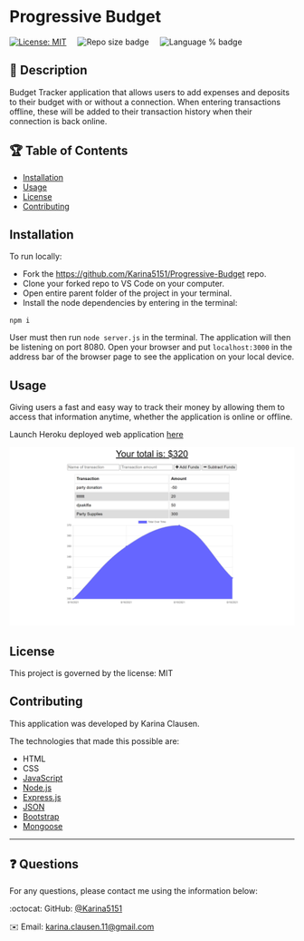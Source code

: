 # Progressive Budget
[![License: MIT](https://img.shields.io/badge/License-MIT-yellow.svg)](https://opensource.org/licenses/MIT) &nbsp;&nbsp;&nbsp;&nbsp;![Repo size badge](https://img.shields.io/github/repo-size/Karina5151/Progressive-Budget?color=success) &nbsp;&nbsp;&nbsp;&nbsp;![Language % badge](https://img.shields.io/github/languages/top/Karina5151/Progressive-Budget) &nbsp;&nbsp;&nbsp;&nbsp;


## :memo: Description
  Budget Tracker application that allows users to add expenses and deposits to their budget with or without a connection. When entering transactions offline, these will be added to their transaction history when their connection is back online.


## :trophy: Table of Contents
* [Installation](#installation)
* [Usage](#usage)
* [License](#license)
* [Contributing](#contributing)
  
  

## Installation
To run locally:
* Fork the https://github.com/Karina5151/Progressive-Budget repo.
* Clone your forked repo to VS Code on your computer.
* Open entire parent folder of the project in your terminal.
* Install the node dependencies by entering in the terminal:
```
npm i
```

User must then run `node server.js` in the terminal. The application will then be listening on port 8080. Open your browser and put `localhost:3000` in the address bar of the browser page to see the application on your local device.

  
## Usage
Giving users a fast and easy way to track their money by allowing them to access that information anytime, whether the application is online or offline.

Launch Heroku deployed web application [here](https://infinite-cliffs-60426.herokuapp.com/)

![Web App Image](./public/icons/budget-app.png)

## License

This project is governed by the license: MIT

  
## Contributing
This application was developed by Karina Clausen.

The technologies that made this possible are:
* HTML
* CSS
* <a href="https://www.javascript.com/" target="_blank">JavaScript</a>
* <a href="https://nodejs.org/api/fs.html" target="_blank">Node.js</a>
* <a href="https://expressjs.com/" target="_blank">Express.js</a>
* <a href="https://www.json.org/json-en.html" target="_blank">JSON</a>
* <a href="https://getbootstrap.com/" target="_blank">Bootstrap</a>
* <a href="https://mongoosejs.com/" target="_blank">Mongoose</a>
  
 ---

## :question: Questions

For any questions, please contact me using the information below:

:octocat: GitHub: [@Karina5151](https://github.com/Karina5151)

:envelope: Email: karina.clausen.11@gmail.com